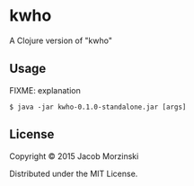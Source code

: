 # kwho

A Clojure version of "kwho"

## Usage

FIXME: explanation

    $ java -jar kwho-0.1.0-standalone.jar [args]

## License

Copyright © 2015 Jacob Morzinski

Distributed under the MIT License.
